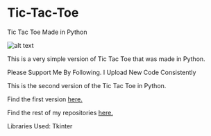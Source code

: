 # Tic-Tac-Toe
Tic Tac Toe Made in Python


![alt text](https://imgs2.dab3games.com/tic-tac-toe-game.png)


This is a very simple version of Tic Tac Toe that was made in Python.


Please Support Me By Following. I Upload New Code Consistently

This is the second version of the Tic Tac Toe in Python.

Find the first version [here.](https://github.com/Bilawal-Asghar/Tic-Tac-Toe-1.0)

Find the rest of my repositories [here.](https://github.com/Bilawal-Asghar?tab=repositories)

Libraries Used: Tkinter
